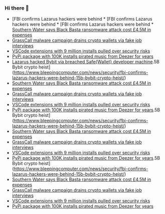 ### Hi there 👋

<!--START_SECTION:feed-->
* [FBI confirms Lazarus hackers were behind * [FBI confirms Lazarus hackers were behind * [FBI confirms Lazarus hackers were behind * [Southern Water says Black Basta ransomware attack cost £4.5M in expenses](https://www.bleepingcomputer.com/news/security/southern-water-says-black-basta-ransomware-attack-cost-45m-in-expenses/)
* [GrassCall malware campaign drains crypto wallets via fake job interviews](https://www.bleepingcomputer.com/news/security/grasscall-malware-campaign-drains-crypto-wallets-via-fake-job-interviews/)
* [VSCode extensions with 9 million installs pulled over security risks](https://www.bleepingcomputer.com/news/security/vscode-extensions-with-9-million-installs-pulled-over-security-risks/)
* [PyPi package with 100K installs pirated music from Deezer for years](https://www.bleepingcomputer.com/news/security/pypi-package-with-100k-installs-pirated-music-from-deezer-for-years/)
* [Lazarus hacked Bybit via breached Safe{Wallet} developer machine](https://www.bleepingcomputer.com/news/security/lazarus-hacked-bybit-via-breached-safe-wallet-developer-machine/).5B Bybit crypto heist](https://www.bleepingcomputer.com/news/security/fbi-confirms-lazarus-hackers-were-behind-15b-bybit-crypto-heist/)
* [Southern Water says Black Basta ransomware attack cost £4.5M in expenses](https://www.bleepingcomputer.com/news/security/southern-water-says-black-basta-ransomware-attack-cost-45m-in-expenses/)
* [GrassCall malware campaign drains crypto wallets via fake job interviews](https://www.bleepingcomputer.com/news/security/grasscall-malware-campaign-drains-crypto-wallets-via-fake-job-interviews/)
* [VSCode extensions with 9 million installs pulled over security risks](https://www.bleepingcomputer.com/news/security/vscode-extensions-with-9-million-installs-pulled-over-security-risks/)
* [PyPi package with 100K installs pirated music from Deezer for years](https://www.bleepingcomputer.com/news/security/pypi-package-with-100k-installs-pirated-music-from-deezer-for-years/).5B Bybit crypto heist](https://www.bleepingcomputer.com/news/security/fbi-confirms-lazarus-hackers-were-behind-15b-bybit-crypto-heist/)
* [Southern Water says Black Basta ransomware attack cost £4.5M in expenses](https://www.bleepingcomputer.com/news/security/southern-water-says-black-basta-ransomware-attack-cost-45m-in-expenses/)
* [GrassCall malware campaign drains crypto wallets via fake job interviews](https://www.bleepingcomputer.com/news/security/grasscall-malware-campaign-drains-crypto-wallets-via-fake-job-interviews/)
* [VSCode extensions with 9 million installs pulled over security risks](https://www.bleepingcomputer.com/news/security/vscode-extensions-with-9-million-installs-pulled-over-security-risks/)
* [PyPi package with 100K installs pirated music from Deezer for years](https://www.bleepingcomputer.com/news/security/pypi-package-with-100k-installs-pirated-music-from-deezer-for-years/).5B Bybit crypto heist](https://www.bleepingcomputer.com/news/security/fbi-confirms-lazarus-hackers-were-behind-15b-bybit-crypto-heist/)
* [Southern Water says Black Basta ransomware attack cost £4.5M in expenses](https://www.bleepingcomputer.com/news/security/southern-water-says-black-basta-ransomware-attack-cost-45m-in-expenses/)
* [GrassCall malware campaign drains crypto wallets via fake job interviews](https://www.bleepingcomputer.com/news/security/grasscall-malware-campaign-drains-crypto-wallets-via-fake-job-interviews/)
* [VSCode extensions with 9 million installs pulled over security risks](https://www.bleepingcomputer.com/news/security/vscode-extensions-with-9-million-installs-pulled-over-security-risks/)
* [PyPi package with 100K installs pirated music from Deezer for years](https://www.bleepingcomputer.com/news/security/pypi-package-with-100k-installs-pirated-music-from-deezer-for-years/)
<!--END_SECTION:feed-->

<!--
**frankenk/frankenk** is a ✨ _special_ ✨ repository because its `README.md` (this file) appears on your GitHub profile.

Here are some ideas to get you started:

- 🔭 I’m currently working on ...
- 🌱 I’m currently learning ...
- 👯 I’m looking to collaborate on ...
- 🤔 I’m looking for help with ...
- 💬 Ask me about ...
- 📫 How to reach me: ...
- 😄 Pronouns: ...
- ⚡ Fun fact: ...
-->



